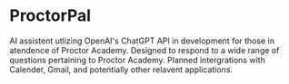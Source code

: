 # ProctorPal

AI assistent utlizing OpenAI's ChatGPT API in development for those in atendence of Proctor Academy. Designed to respond to a wide range of questions pertaining to Proctor Academy. Planned intergrations with Calender, Gmail, and potentially other relavent applications.
